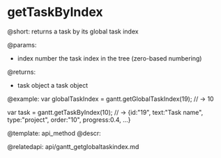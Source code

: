 getTaskByIndex
=============

@short:
	returns a task by its global task index

@params:

- index		number		the task index in the tree (zero-based numbering)

@returns:

- task		object 		a task object

@example:
var globalTaskIndex = gantt.getGlobalTaskIndex(19); // -> 10

var task = gantt.getTaskByIndex(10); 
// -> {id:"19", text:"Task name", type:"project", order:"10", progress:0.4, …}


@template:	api_method
@descr:

@relatedapi:
api/gantt_getglobaltaskindex.md